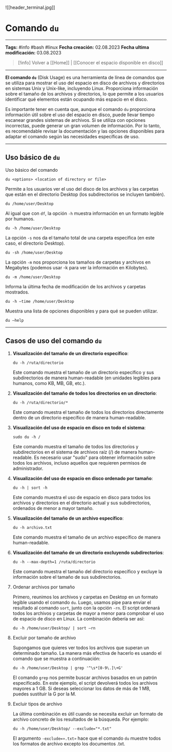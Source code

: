 ![[header_terminal.jpg]]
# Comando `du`

---
**Tags:** #info #bash #linux 
**Fecha creación:** 02.08.2023
**Fecha ultima modificación:** 03.08.2023

> [!info] Volver a [[Home]] | [[Conocer el espacio disponible en disco]]

---

**El comando `du`** (Disk Usage) es una herramienta de línea de comandos que se utiliza para mostrar el uso del espacio en disco de archivos y directorios en sistemas Unix y Unix-like, incluyendo Linux. Proporciona información sobre el tamaño de los archivos y directorios, lo que permite a los usuarios identificar qué elementos están ocupando más espacio en el disco.

Es importante tener en cuenta que, aunque el comando `du` proporciona información útil sobre el uso del espacio en disco, puede llevar tiempo escanear grandes sistemas de archivos. Si se utiliza con opciones incorrectas, puede generar un gran volumen de información. Por lo tanto, es recomendable revisar la documentación y las opciones disponibles para adaptar el comando según las necesidades específicas de uso.

---
## Uso básico de `du`

Uso básico del comando
```
du <options> <location of directory or file>
```

Permite a los usuarios ver el uso del disco de los archivos y las carpetas que están en el directorio Desktop (los subdirectorios se incluyen también).
```
du /home/user/Desktop
```

Al igual que con `df`, la opción `-h` muestra información en un formato legible por humanos.
```
du -h /home/user/Desktop
```

La opción `-s` nos da el tamaño total de una carpeta especifica (en este caso, el directorio Desktop).
```
du -sh /home/user/Desktop
```

La opción `-m` nos proporciona los tamaños de carpetas y archivos en Megabytes (podemos usar -k para ver la información en Kilobytes).
```
du -m /home/user/Desktop
```

Informa la última fecha de modificación de los archivos y carpetas mostrados.
```
du -h –time /home/user/Desktop
```

Muestra una lista de opciones disponibles y para qué se pueden utilizar.

```
du –help
```

---
## Casos de uso del comando `du`

1. **Visualización del tamaño de un directorio específico**:
   ```
   du -h /ruta/directorio
   ```
   Este comando muestra el tamaño de un directorio específico y sus subdirectorios de manera human-readable (en unidades legibles para humanos, como KB, MB, GB, etc.).

2. **Visualización del tamaño de todos los directorios en un directorio**:
   ```
   du -h /ruta/directorio/*
   ```
   Este comando muestra el tamaño de todos los directorios directamente dentro de un directorio específico de manera human-readable.

3. **Visualización del uso de espacio en disco en todo el sistema**:
   ```
   sudo du -h /
   ```
   Este comando muestra el tamaño de todos los directorios y subdirectorios en el sistema de archivos raíz (/) de manera human-readable. Es necesario usar "sudo" para obtener información sobre todos los archivos, incluso aquellos que requieren permisos de administrador.

4. **Visualización del uso de espacio en disco ordenado por tamaño**:
   ```
   du -h | sort -h
   ```
   Este comando muestra el uso de espacio en disco para todos los archivos y directorios en el directorio actual y sus subdirectorios, ordenados de menor a mayor tamaño.

5. **Visualización del tamaño de un archivo específico**:
   ```
   du -h archivo.txt
   ```
   Este comando muestra el tamaño de un archivo específico de manera human-readable.

6. **Visualización del tamaño de un directorio excluyendo subdirectorios**:
   ```
   du -h --max-depth=1 /ruta/directorio
   ```
   Este comando muestra el tamaño del directorio específico y excluye la información sobre el tamaño de sus subdirectorios.

7. Ordenar archivos por tamaño

   Primero, reunimos los archivos y carpetas en Desktop en un formato legible usando el comando `du`. Luego, usamos pipe para enviar el resultado al comando `sort`, junto con la opción `-rn`. El script ordenará todos los archivos y carpetas de mayor a menor para comprobar el uso de espacio de disco en Linux. La combinación debería ser así:
   ```
   du -h /home/user/Desktop/ | sort –rn 
   ```

8. Excluir por tamaño de archivo

   Supongamos que quieres ver todos los archivos que superan un determinado tamaño. La manera más efectiva de hacerlo es usando el comando que se muestra a continuación:
   ```
   du -h /home/user/Desktop | grep '^\s*[0-9\.]\+G'
   ```

   El comando `grep` nos permite buscar archivos basados en un patrón especificado.
   En este ejemplo, el script devolverá todos los archivos mayores a 1 GB.
   Si deseas seleccionar los datos de más de 1 MB, puedes sustituir la G por la M.

9. Excluir tipos de archivo

   La última combinación es útil cuando se necesita excluir un formato de archivo concreto de los resultados de la búsqueda. Por ejemplo:
   ```
   du -h /home/user/Desktop/ --exclude="*.txt"
   ```

   El argumento `-exclude=».txt»` hace que el comando `du` muestre todos los formatos de archivo excepto los documentos .txt.


